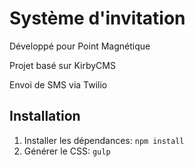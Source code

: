 # Système d'invitation
Développé pour Point Magnétique

Projet basé sur KirbyCMS

Envoi de SMS via Twilio

## Installation
1. Installer les dépendances: `npm install`
2. Générer le CSS: `gulp`
